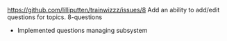 https://github.com/lilliputten/trainwizzz/issues/8
Add an ability to add/edit questions for topics.
8-questions

- Implemented questions managing subsystem
